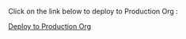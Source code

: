 
Click on the link below to deploy to Production Org :

<a href="https://githubsfdeploy.herokuapp.com">Deploy to Production Org</a>
